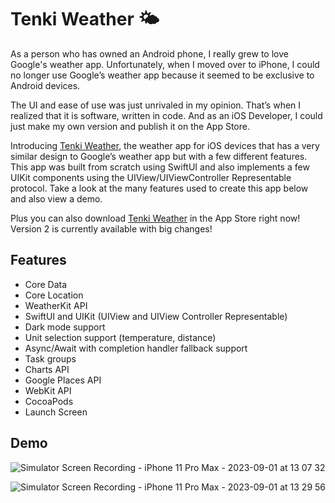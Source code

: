 # Tenki Weather 🌤️

As a person who has owned an Android phone, I really grew to love Google's weather app. Unfortunately, when I moved over to iPhone, I could no longer use Google’s weather app because it seemed to be exclusive to Android devices. 

The UI and ease of use was just unrivaled in my opinion. That’s when I realized that it is software, written in code. And as an iOS Developer, I could just make my own version and publish it on the App Store. 

Introducing [Tenki Weather](https://apps.apple.com/us/app/tenki-weather/id6451055649), the weather app for iOS devices that has a very similar design to Google’s weather app but with a few different features. This app was built from scratch using SwiftUI and also implements a few UIKit components using the UIView/UIViewController Representable protocol. Take a look at the many features used to create this app below and also view a demo. 

Plus you can also download [Tenki Weather](https://apps.apple.com/us/app/tenki-weather/id6451055649) in the App Store right now! Version 2 is currently available with big changes!

## Features

- Core Data
- Core Location
- WeatherKit API
- SwiftUI and UIKit (UIView and UIView Controller Representable)
- Dark mode support 
- Unit selection support (temperature, distance)
- Async/Await with completion handler fallback support 
- Task groups
- Charts API
- Google Places API
- WebKit API
- CocoaPods
- Launch Screen


## Demo

![Simulator Screen Recording - iPhone 11 Pro Max - 2023-09-01 at 13 07 32](https://github.com/TSanni/TenkiWeather/assets/50508424/b3be972e-092d-4f06-a986-22c1c49cc97b)


![Simulator Screen Recording - iPhone 11 Pro Max - 2023-09-01 at 13 29 56](https://github.com/TSanni/TenkiWeather/assets/50508424/e59d6e5a-cc96-43ba-af02-b234fe571ec8)








